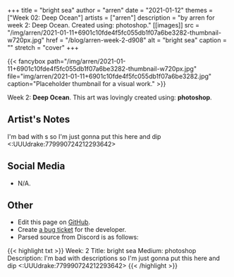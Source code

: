 +++
title =       "bright sea"
author =      "arren"
date =        "2021-01-12"
themes =      ["Week 02: Deep Ocean"]
artists =     ["arren"]
description = "by arren for week 2: Deep Ocean. Created using: photoshop."
[[images]]
      src = "/img/arren/2021-01-11+6901c10fde4f5fc055db1f07a6be3282-thumbnail-w720px.jpg"
      href = "/blog/arren-week-2-d908"
      alt = "bright sea"
      caption = ""
      stretch = "cover"
+++


{{< fancybox path="/img/arren/2021-01-11+6901c10fde4f5fc055db1f07a6be3282-thumbnail-w720px.jpg" file="img/arren/2021-01-11+6901c10fde4f5fc055db1f07a6be3282.jpg" caption="Placeholder thumbnail for a visual work." >}}


Week 2: **Deep Ocean**. This art was lovingly created using: **photoshop**.

## Artist's Notes

I'm bad with s so I'm just gonna put this here and dip <:UUUdrake:779990724212293642>

## Social Media

- N/A.

## Other

- Edit this page on [GitHub](https://github.com/teaminkling/web-refresh/edit/main/content/blog/arren-week-2-d908.md).
- Create [a bug ticket](https://github.com/teaminkling/web-refresh/issues/new?assignees=&labels=bug&template=problem-report.md&title=) for the developer.
- Parsed source from Discord is as follows:

{{< highlight txt >}}
Week: 2
Title: bright sea
Medium: photoshop
Description: I'm bad with descriptions so I'm just gonna put this here and dip <:UUUdrake:779990724212293642>
{{< /highlight >}}